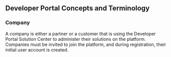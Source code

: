 ## Developer Portal Concepts and Terminology

### Company

A company is either a partner or a customer that is using the Developer Portal Solution Center to administer their solutions on the platform. Companies must be invited to join the platform, and during registration, their initial user account is created.



